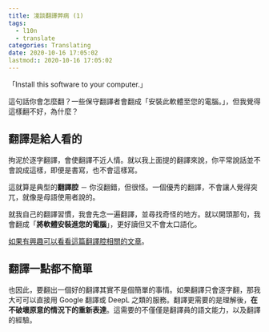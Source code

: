 ```yaml
---
title: 淺談翻譯弊病 (1)
tags:
  - l10n
  - translate
categories: Translating
date: 2020-10-16 17:05:02
lastmod:: 2020-10-16 17:05:02
---
```


「Install this software to your computer.」

這句話你會怎麼翻？一些保守翻譯者會翻成「安裝此軟體至您的電腦。」，但我覺得這樣翻不好，為什麼？

<!-- more -->

## 翻譯是給人看的

拘泥於逐字翻譯，會使翻譯不近人情。就以我上面提的翻譯來說，你平常說話並不會說成這樣，即便是書寫，也不會這樣寫。

這就算是典型的**翻譯腔** － 你沒翻錯，但很怪。一個優秀的翻譯，不會讓人覺得突兀，就像是母語使用者說的。

就我自己的翻譯習慣，我會先念一遍翻譯，並尋找奇怪的地方。就以開頭那句，我會翻成「**將軟體安裝進您的電腦**」，更好讀但又不會太口語化。

[如果有興趣可以看看這篇翻譯腔相關的文章](https://tw.blog.voicetube.com/archives/19126/%E9%80%99%E5%8F%A5%E4%B8%AD%E6%96%87%E6%80%8E%E9%BA%BC%E7%BF%BB%E5%BE%97%E9%82%A3%E9%BA%BC%E5%BD%86%E6%89%AD%EF%BC%81%E5%8D%81%E5%A4%A7%E5%B8%B8%E8%A6%8B%E7%BF%BB%E8%AD%AF%E8%85%94%E4%BD%A0%E9%83%BD/)。

## 翻譯一點都不簡單

也因此，要翻出一個好的翻譯其實不是個簡單的事情。如果翻譯只會逐字翻，那我大可可以直接用 Google 翻譯或 DeepL 之類的服務。翻譯更需要的是理解後，**在不破壞原意的情況下的重新表達**。這需要的不僅僅是翻譯員的語文能力，以及翻譯的經驗。

